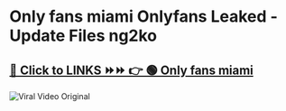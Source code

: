 
 # Only fans miami Onlyfans Leaked - Update Files ng2ko

## <h2><a href="https://clipsfans.com/Only_fans_miami&ref=git">🔗 Click to LINKS ⏩⏩ 👉 🟢 Only fans miami </a></h2>

<a href="https://clipsfans.com/Only_fans_miami&ref=git" rel="nofollow" data-target="animated-image.originalLink"><img src="https://i.ibb.co.com/xMMVF88/686577567.gif" alt="Viral Video Original" style="max-width: 100%; display: inline-block;" data-target="animated-image.originalImage"></a>

